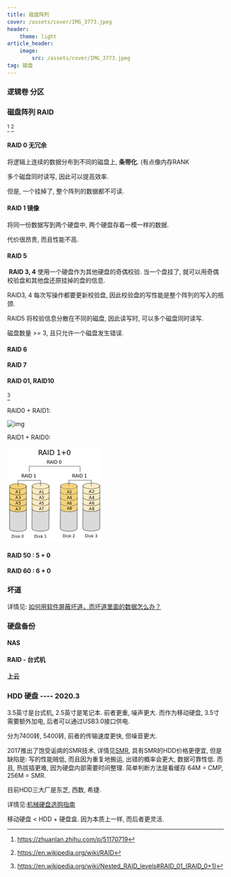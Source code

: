 ```yaml
---
title: 磁盘阵列
cover: /assets/cover/IMG_3773.jpeg
header:
    theme: light
article_header:
    image:
        src: /assets/cover/IMG_3773.jpeg
tag: 磁盘
---
```


### 逻辑卷 分区



### 磁盘阵列  RAID

 [^RAID0] [^RAID1]

#### RAID 0 无冗余

将逻辑上连续的数据分布到不同的磁盘上, **条带化**. (有点像内存RANK

多个磁盘同时读写, 因此可以提高效率.

但是, 一个挂掉了, 整个阵列的数据都不可读.

#### RAID 1 镜像

将同一份数据写到两个硬盘中, 两个硬盘存着一模一样的数据.

代价很昂贵, 而且性能不高.

#### RAID 5 

​	**RAID 3, 4**  使用一个硬盘作为其他硬盘的奇偶校验. 当一个盘挂了, 就可以用奇偶校验盘和其他盘还原挂掉的盘的信息. 

RAID3, 4 每次写操作都要更新校验盘, 因此校验盘的写性能是整个阵列的写入的瓶颈.

RAID5 将校验信息分散在不同的磁盘, 因此读写时, 可以多个磁盘同时读写.

磁盘数量 >= 3, 且只允许一个磁盘发生错误.

#### RAID 6

#### RAID 7

#### RAID 01, RAID10

 [^RAID2]

RAID0 + RAID1: 

![img](https://upload.wikimedia.org/wikipedia/commons/thumb/a/ad/RAID_01.svg/180px-RAID_01.svg.png)

RAID1 + RAID0:

![img](/assets/posts_ref/220px-RAID_10_01.svg.png)



#### RAID 50 : 5 + 0

#### RAID 60 : 6 + 0

### 坏道

详情见: [如何用软件屏蔽坏道，而坏道里面的数据怎么办？](https://www.zhihu.com/question/20544968/answer/22150412)

### 硬盘备份

#### NAS

#### RAID - 台式机

#### 上云



### HDD 硬盘 ---- 2020.3

3.5英寸是台式机, 2.5英寸是笔记本. 前者更重, 噪声更大. 而作为移动硬盘, 3.5寸需要额外加电, 后者可以通过USB3.0接口供电.

分为7400转, 5400转, 前者的传输速度更快, 但噪音更大.

2017推出了饱受诟病的SMR技术, 详情见[SMR](https://www.bilibili.com/video/av69892973), 具有SMR的HDD价格更便宜, 但是缺陷是: 写的性能贼低, 而且因为重复地搬运, 出错的概率会更大, 数据可靠性低. 而且, 热拔插更难, 因为硬盘内部需要时间整理. 简单判断方法是看缓存 64M = CMP, 256M = SMR.

目前HDD三大厂是东芝, 西数, 希捷.

详情见:[机械硬盘选购指南](https://zhuanlan.zhihu.com/p/74275200)

移动硬盘 < HDD + 硬盘盒. 因为本质上一样, 而后者更灵活.



[^RAID0]:<https://zhuanlan.zhihu.com/p/51170719>
[^RAID1]:<https://en.wikipedia.org/wiki/RAID>
[^RAID2]:<https://en.wikipedia.org/wiki/Nested_RAID_levels#RAID_01_(RAID_0+1)>


